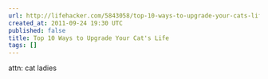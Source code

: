 ```yaml
---
url: http://lifehacker.com/5843058/top-10-ways-to-upgrade-your-cats-life
created_at: 2011-09-24 19:30 UTC
published: false
title: Top 10 Ways to Upgrade Your Cat's Life
tags: []
---
```


attn: cat ladies
